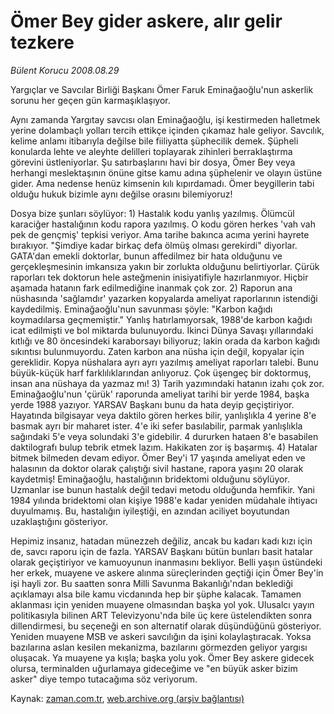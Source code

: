 # Ömer Bey gider askere, alır gelir tezkere

*Bülent Korucu 2008.08.29*

<tr><td class="metin" colspan="2" style="padding-top: 20px; padding-left: 5px; padding-right: 10px;">Yargıçlar ve Savcılar Birliği Başkanı Ömer Faruk Eminağaoğlu'nun askerlik sorunu her geçen gün karmaşıklaşıyor.</td></tr><tr><td class="metin" colspan="2" style="padding-top: 20px; padding-left: 5px; padding-right: 10px;"><p>Aynı zamanda Yargıtay savcısı olan Eminağaoğlu, işi kestirmeden halletmek yerine dolambaçlı yolları tercih ettikçe içinden çıkamaz hale geliyor. Savcılık, kelime anlamı itibarıyla değilse bile fiiliyatta şüphecilik demek. Şüpheli konularda lehte ve aleyhte delilleri toplayarak zihinleri berraklaştırma görevini üstleniyorlar. Şu satırbaşlarını havi bir dosya, Ömer Bey veya herhangi meslektaşının önüne gitse kamu adına şüphelenir ve olayın üstüne gider. Ama nedense henüz kimsenin kılı kıpırdamadı. Ömer beygillerin tabi olduğu hukuk bizimle aynı değilse orasını bilemiyoruz!
<p>Dosya bize şunları söylüyor: 1) Hastalık kodu yanlış yazılmış. Ölümcül karaciğer hastalığının kodu rapora yazılmış. O kodu gören herkes 'vah vah pek de gençmiş' tepkisi veriyor. Ama tarihe bakınca acıma yerini hayrete bırakıyor. "Şimdiye kadar birkaç defa ölmüş olması gerekirdi" diyorlar. GATA'dan emekli doktorlar, bunun affedilmez bir hata olduğunu ve gerçekleşmesinin imkansıza yakın bir zorlukta olduğunu belirtiyorlar. Çürük raporları tek doktorun hele asteğmenin inisiyatifiyle hazırlanmıyor. Hiçbir aşamada hatanın fark edilmediğine inanmak çok zor. 2) Raporun ana nüshasında 'sağlamdır' yazarken kopyalarda ameliyat raporlarının istendiği kaydedilmiş. Eminağaoğlu'nun savunması şöyle: "Karbon kağıdı koymadılarsa geçmemiştir." Yanlış hatırlamıyorsak, 1988'de karbon kağıdı icat edilmişti ve bol miktarda bulunuyordu. İkinci Dünya Savaşı yıllarındaki kıtlığı ve 80 öncesindeki karaborsayı biliyoruz; lakin orada da karbon kağıdı sıkıntısı bulunmuyordu. Zaten karbon ana nüsha için değil, kopyalar için gereklidir. Kopya nüshalara ayrı ayrı yazılmış ameliyat raporları talebi. Bunu büyük-küçük harf farklılıklarından anlıyoruz. Çok üşengeç bir doktormuş, insan ana nüshaya da yazmaz mı­! 3) Tarih yazımındaki hatanın izahı çok zor. Eminağaoğlu'nun 'çürük' raporunda ameliyat tarihi bir yerde 1984, başka yerde 1988 yazıyor. YARSAV Başkanı bunu da hata deyip geçiştiriyor. Hayatında bilgisayar veya daktilo gören herkes bilir, yanlışlıkla 4 yerine 8'e basmak ayrı bir maharet ister. 4'e iki sefer basılabilir, parmak yanlışlıkla sağındaki 5'e veya solundaki 3'e gidebilir. 4 dururken hataen 8'e basabilen daktilografı bulup tebrik etmek lazım. Hakikaten zor iş başarmış. 4) Hatalar bitmek bilmeden devam ediyor. Ömer Bey'i 17 yaşında ameliyat eden ve halasının da doktor olarak çalıştığı sivil hastane, rapora yaşını 20 olarak kaydetmiş! Eminağaoğlu, hastalığının bridektomi olduğunu söylüyor. Uzmanlar ise bunun hastalık değil tedavi metodu olduğunda hemfikir. Yani 1984 yılında bridektomi olan kişiye 1988'e kadar yeniden müdahale ihtiyacı duyulmamış. Bu, hastalığın iyileştiği, en azından aciliyet boyutundan uzaklaştığını gösteriyor. 
<p>Hepimiz insanız, hatadan münezzeh değiliz, ancak bu kadarı kadı kızı için de, savcı raporu için de fazla. YARSAV Başkanı bütün bunları basit hatalar olarak geçiştiriyor ve kamuoyunun inanmasını bekliyor. Belli yaşın üstündeki her erkek, muayene ve askere alınma süreçlerinden geçtiği için Ömer Bey'in işi hayli zor. Bu saatten sonra Milli Savunma Bakanlığı'ndan beklediği açıklamayı alsa bile kamu vicdanında hep bir şüphe kalacak. Tamamen aklanması için yeniden muayene olmasından başka yol yok. Ulusalcı yayın politikasıyla bilinen ART Televizyonu'nda bile üç kere üstelendikten sonra dillendirmesi, bu seçeneği en son alternatif olarak düşündüğünü gösteriyor. Yeniden muayene MSB ve askeri savcılığın da işini kolaylaştıracak. Yoksa bazılarına aslan kesilen mekanizma, bazılarını görmezden geliyor yargısı oluşacak. Ya muayene ya kışla; başka yolu yok. Ömer Bey askere gidecek olursa, terminalden uğurlamaya gideceğime ve "en büyük asker bizim asker" diye tempo tutacağıma söz veriyorum.<br/></p></p></p></td></tr>

Kaynak: [zaman.com.tr](http://zaman.com.tr/yazar.do?yazino=731386), [web.archive.org (arşiv bağlantısı)](http://web.archive.org/web/20080913083118/http://www.zaman.com.tr:80/yazar.do?yazino=731386)
